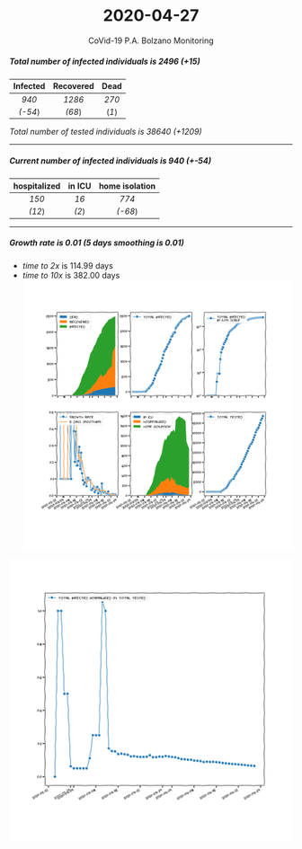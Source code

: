 <div align='center'>

# 2020-04-27
CoVid-19 P.A. Bolzano Monitoring
</div>

##### Total number of infected individuals is 2496 (+15)
Infected | Recovered | Dead
:---: | :---: | :---:
*940* | *1286* | *270*
*(-54*) | *(68*) | (*1*)

*Total number of tested individuals is 38640 (+1209)*
***
##### Current number of infected individuals is 940 (+-54)
hospitalized | in ICU | home isolation
:---: | :---: | :---:
*150* |*16* |*774*
*(12*) |*(2*) |*(-68*)
***
##### Growth rate is 0.01 (5 days smoothing is 0.01)
- *time to 2x* is 114.99 days
- *time to 10x* is 382.00 days
![stats][stats]

![infected_normalized][infected_normalized]

[stats]: stats_P.A.Bolzano.png
[infected_normalized]: infected_normalized_P.A.Bolzano.png
